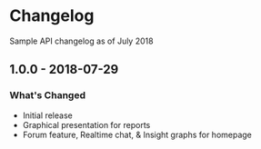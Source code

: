 # Changelog

Sample API changelog as of July 2018

## 1.0.0 - 2018-07-29

### What's Changed

- Initial release
- Graphical presentation for reports
- Forum feature, Realtime chat, & Insight graphs for homepage
